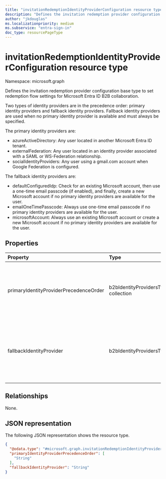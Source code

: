 ```yaml
---
title: "invitationRedemptionIdentityProviderConfiguration resource type"
description: "Defines the invitation redemption provider configuration base type to set redemption flow settings for Microsoft Entra ID B2B collaboration."
author: "jkdouglas"
ms.localizationpriority: medium
ms.subservice: "entra-sign-in"
doc_type: resourcePageType
---
```


# invitationRedemptionIdentityProviderConfiguration resource type

Namespace: microsoft.graph

Defines the invitation redemption provider configuration base type to set redemption flow settings for Microsoft Entra ID B2B collaboration.

Two types of identity providers are in the precedence order: primary identity providers and fallback identity providers. Fallback identity providers are used when no primary identity provider is available and must always be specified.

The primary identity providers are:

- azureActiveDirectory: Any user located in another Microsoft Entra ID tenant.
- externalFederation: Any user located in an identity provider associated with a SAML or WS-Federation relationship.
- socialIdentityProviders: Any user using a gmail.com account when Google Federation is configured.

The fallback identity providers are:

- defaultConfiguredIdp: Check for an existing Microsoft account, then use a one-time email passcode (if enabled), and finally, create a new Microsoft account if no primary identity providers are available for the user.
- emailOneTimePasscode: Always use one-time email passcode if no primary identity providers are available for the user.
- microsoftAccount: Always use an existing Microsoft account or create a new Microsoft account if no primary identity providers are available for the user.

## Properties

|Property|Type|Description|
|:---|:---|:---|
| primaryIdentityProviderPrecedenceOrder | b2bIdentityProvidersType collection | Collection of identity providers in priority order of preference to be used for guest invitation redemption. Possible values are: `azureActiveDirectory`, `externalFederation`, or `socialIdentityProviders`. |
| fallbackIdentityProvider | b2bIdentityProvidersType | The fallback identity provider to be used in case no primary identity provider can be used for guest invitation redemption. Possible values are: `defaultConfiguredIdp`, `emailOneTimePasscode`, or `microsoftAccount`. |

## Relationships

None.

## JSON representation

The following JSON representation shows the resource type.
<!-- {
  "blockType": "resource",
  "@odata.type": "microsoft.graph.invitationRedemptionIdentityProviderConfiguration"
}
-->
``` json
{
  "@odata.type": "#microsoft.graph.invitationRedemptionIdentityProviderConfiguration",
  "primaryIdentityProviderPrecedenceOrder": [
    "String"
  ],
  "fallbackIdentityProvider": "String"
}
```

